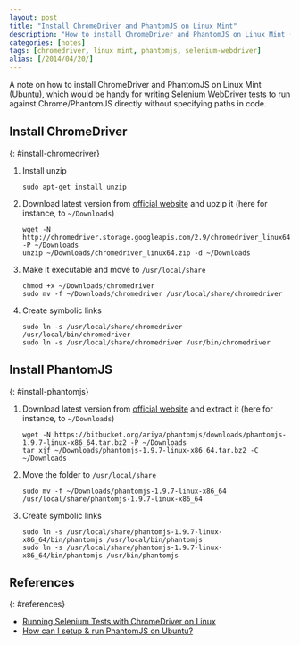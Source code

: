 ```yaml
---
layout: post
title: "Install ChromeDriver and PhantomJS on Linux Mint"
description: "How to install ChromeDriver and PhantomJS on Linux Mint (Ubuntu)"
categories: [notes]
tags: [chromedriver, linux mint, phantomjs, selenium-webdriver]
alias: [/2014/04/20/]
---
```

A note on how to install ChromeDriver and PhantomJS on Linux Mint (Ubuntu),
which would be handy for writing Selenium WebDriver tests
to run against Chrome/PhantomJS directly without specifying paths in code.

## Install ChromeDriver
{: #install-chromedriver}

1. Install unzip

	   sudo apt-get install unzip

2. Download latest version from [official website](http://chromedriver.storage.googleapis.com/index.html)
   and upzip it (here for instance, to `~/Downloads`)

	   wget -N http://chromedriver.storage.googleapis.com/2.9/chromedriver_linux64.zip -P ~/Downloads
	   unzip ~/Downloads/chromedriver_linux64.zip -d ~/Downloads

3. Make it executable and move to `/usr/local/share`

	   chmod +x ~/Downloads/chromedriver
	   sudo mv -f ~/Downloads/chromedriver /usr/local/share/chromedriver

4. Create symbolic links

	   sudo ln -s /usr/local/share/chromedriver /usr/local/bin/chromedriver
	   sudo ln -s /usr/local/share/chromedriver /usr/bin/chromedriver

## Install PhantomJS
{: #install-phantomjs}

1. Download latest version from [official website](http://phantomjs.org/download.html)
   and extract it (here for instance, to `~/Downloads`)

	   wget -N https://bitbucket.org/ariya/phantomjs/downloads/phantomjs-1.9.7-linux-x86_64.tar.bz2 -P ~/Downloads
	   tar xjf ~/Downloads/phantomjs-1.9.7-linux-x86_64.tar.bz2 -C ~/Downloads

2. Move the folder to `/usr/local/share`

	   sudo mv -f ~/Downloads/phantomjs-1.9.7-linux-x86_64 /usr/local/share/phantomjs-1.9.7-linux-x86_64

3. Create symbolic links

	   sudo ln -s /usr/local/share/phantomjs-1.9.7-linux-x86_64/bin/phantomjs /usr/local/bin/phantomjs
	   sudo ln -s /usr/local/share/phantomjs-1.9.7-linux-x86_64/bin/phantomjs /usr/bin/phantomjs

## References
{: #references}

- [Running Selenium Tests with ChromeDriver on Linux](http://selftechy.com/2011/08/17/running-selenium-tests-with-chromedriver-on-linux)
- [How can I setup & run PhantomJS on Ubuntu?](http://stackoverflow.com/q/8778513/1177636)
